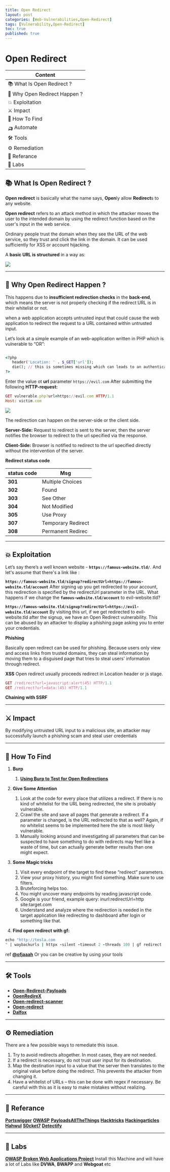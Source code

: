 ```yaml
---
title: Open Redirect
layout: post
categories: [Web-Vulnerabilities,Open-Redirect]
tags: [Vulnerability,Open-Redirect]
toc: true
published: true
---
```


# Open Redirect

| Content                       |
| ----------------------------- |
| 📚 What Is Open Redirect ?    |
| 🤔 Why Open Redirect Happen ? |
| 💥 Exploitation               |
| ⚔ Impact                      |
| 🔎 How To Find                |
| 🛺 Automate                   |
| 🛠 Tools                       |
| ⚙ Remediation                 |
| 📕 Referance                  |
| 🔬 Labs                       |

## 📚 What Is Open Redirect ?

**Open redirect** is basically what the name says, **Open**ly allow **Redirect**s to any website.

**Open redirect** refers to an attack method in which the attacker moves the user to the intended domain by using the redirect function based on the user's input in the web service.

Ordinary people trust the domain when they see the URL of the web service, so they trust and click the link in the domain. It can be used sufficiently for XSS or account hijacking.

A **basic URL is structured** in a way as:

![](https://i.imgur.com/ZDswGAz.png)


---

## 🤔 Why Open Redirect Happen ?

This happens due to **insufficient redirection checks** in the **back-end**, which means the server is not properly checking if the redirect URL is in their whitelist or not.

when a web application accepts untrusted input that could cause the web application to redirect the request to a URL contained within untrusted input.

Let’s look at a simple example of an web-application written in PHP which is vulnerable to “OR”:

```ruby

<?php 
   header('Location: ' . $_GET['url']);
   die(); // this is sometimes missing which can leads to an authentication bypass
?>
```

Enter the value ot **url** parameter `https://evil.com`
After submitting the following **HTTP-request:**
```ruby
GET vulnerable.php?url=https://evil.com HTTP/1.1
Host: victim.com
```

![](https://i.imgur.com/pw2LaZJ.png)


The redirection can happen on the server-side or the client side.

**Server-Side:** Request to redirect is sent to the server, then the server notifies the browser to redirect to the url specified via the response.

**Client-Side:** Browser is notified to redirect to the url specified directly without the intervention of the server.

**Redirect status code**

| status code | Msg                |
| ----------- | ------------------ |
| **301**     | Multiple Choices   |
| **302**     | Found              |
| **303**     | See Other          |
| **304**     | Not Modified       |
| **305**     | Use Proxy          |
| **307**     | Temporary Redirect |
| **308**     | Permanent Redirec  |



---

## 💥 Exploitation
Let’s say there’s a well known website - **`https://famous-website.tld/`**. And let's assume that there's a link like :

**`https://famous-website.tld/signup?redirectUrl=https://famous-website.tld/account`**
After signing up you get redirected to your account, this redirection is specified by the redirectUrl parameter in the URL.
What happens if we change the **`famous-website.tld/account`** to evil-website.tld?

**`https://famous-website.tld/signup?redirectUrl=https://evil-website.tld/account`**
By visiting this url, if we get redirected to evil-website.tld after the signup, we have an Open Redirect vulnerability. This can be abused by an attacker to display a phishing page asking you to enter your credentials.


**Phishing**

Basically open redirect can be used for phishing. Because users only view and access links from trusted domains, they can steal information by moving them to a disguised page that tries to steal users' information through redirect.


**XSS**
Open redirect usually proceeds redirect in Location header or js stage.

```ruby
GET /redirect?url=javascript:alert(45) HTTP/1.1
GET /redirect?url=data:(45) HTTP/1.1
```

**Chaining with SSRF**

---

## ⚔ Impact

By modifying untrusted URL input to a malicious site, an attacker may successfully launch a phishing scam and steal user credentials

---

## 🔎 How To Find

1. **Burp** 
    1. **[Using Burp to Test for Open Redirections](https://portswigger.net/support/using-burp-to-test-for-open-redirections)**

1. **Give Some Attention** 
    1. Look at the code for every place that utilizes a redirect. If there is no kind of whitelist for the URL being redirected, the site is probably vulnerable.
    1. Crawl the site and save all pages that generate a redirect. If a parameter is changed, is the URL redirected to that as well? Again, if no whitelist seems to be implemented here the site is most likely vulnerable.
    1. Manually looking around and investigating all parameters that can be suspected to have something to do with redirects may feel like a waste of time, but can actually generate better results than one might expect.

3. **Some Magic tricks**
    1. Visit every endpoint of the target to find these “redirect” parameters.
    1. View your proxy history, you might find something. Make sure to use filters.
    1. Bruteforcing helps too.
    1. You might uncover many endpoints by reading javascript code.
    1. Google is your friend, example query: inurl:redirectUrl=http site:target.com
    1. Understand and analyze where the redirection is needed in the target application like redirecting to dashboard after login or something like that.

4. **Find open redirect with gf:**


```ruby
echo "http://tesla.com
" | waybackurls | httpx -silent -timeout 2 -threads 100 | gf redirect | anew 
```
ref [**@ofjaaah**](https://twitter.com/ofjaaah)
Or you can be creative by using your tools



---

## 🛠 Tools

* [**Open-Redirect-Payloads**](https://github.com/cujanovic/Open-Redirect-Payloads)
* [**OpenRedireX**](https://github.com/devanshbatham/OpenRedireX)
* [**Open-redirect-scanner**](https://github.com/ak1t4/open-redirect-scanner)
* [**Open-redirect**](https://github.com/random-robbie/open-redirect)
* [**Dalfox**](https://github.com/hahwul/dalfox)

---

## ⚙ Remediation
There are a few possible ways to remediate this issue.

1. Try to avoid redirects altogether. In most cases, they are not needed.
1. If a redirect is necessary, do not trust user input for its destination.
1. Map the destination input to a value that the server then translates to the original value before doing the redirect. This prevents the attacker from changing it.
1. Have a whitelist of URLs – this can be done with regex if necessary. Be careful with this as it is easy to make mistakes without realizing.

---

## 📕 Referance

[**Portswigger**](https://portswigger.net/web-security/cross-site-scripting)
[**OWASP**](https://cheatsheetseries.owasp.org/cheatsheets/Unvalidated_Redirects_and_Forwards_Cheat_Sheet.html)
[**PayloadsAllTheThings**](https://github.com/swisskyrepo/PayloadsAllTheThings/tree/2a4c4f46b2dae8ed15bd7f340c5cb013ddb72f9a/Open%20Redirect)
[**Hacktricks**](https://book.hacktricks.xyz/pentesting-web/open-redirect)
[**Hackingarticles**](https://www.hackingarticles.in/comprehensive-guide-on-open-redirect/)
[**Hahwul**](https://www.hahwul.com/cullinan/open-redirect/)
[**S0cket7**](https://s0cket7.com/open-redirect-vulnerability/)
[**Detectify**](https://blog.detectify.com/2016/08/15/owasp-top-10-unvalidated-redirects-and-forwards-10/)


---

## 🔬 Labs

[**OWASP Broken Web Applications Project**](https://sourceforge.net/projects/owaspbwa/) Install this Machine and will have a lot of Labs like **DVWA**, **BWAPP** and **Webgoat** etc

